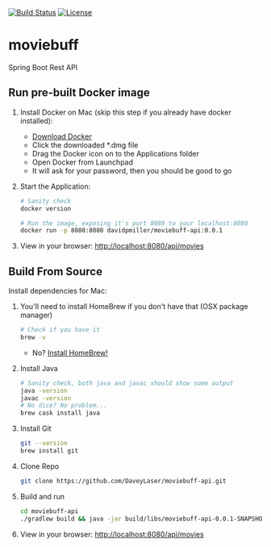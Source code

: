 [![Build Status](https://travis-ci.org/davepmiller/moviebuff-api.svg?branch=master)](https://travis-ci.org/davepmiller/moviebuff-api)
[![License](https://img.shields.io/badge/license-%20MIT-blue.svg)](../master/LICENSE)

# moviebuff
Spring Boot Rest API

## Run pre-built Docker image 

1. Install Docker on Mac (skip this step if you already have docker installed):
    * [Download Docker](https://download.docker.com/mac/stable/Docker.dmg)
    * Click the downloaded *.dmg file
    * Drag the Docker icon on to the Applications folder
    * Open Docker from Launchpad
    * It will ask for your password, then you should be good to go

2. Start the Application:
    ```bash
    # Sanity check
    docker version

    # Run the image, exposing it's port 8080 to your localhost:8080
    docker run -p 8080:8080 davidpmiller/moviebuff-api:0.0.1
    ```

3. View in your browser: [http://localhost:8080/api/movies](http://localhost:8080/api/movies)

## Build From Source

Install dependencies for Mac:

1. You'll need to install HomeBrew if you don't have that (OSX package manager)
    ```bash
    # Check if you have it
    brew -v
    ```
    * No? [Install HomeBrew!](https://brew.sh/)

2. Install Java
    ```bash
    # Sanity check, both java and javac should show some output
    java -version
    javac -version
    # No dice? No problem...
    brew cask install java
    ```

3. Install Git
    ```bash
    git --version
    brew install git
    ```

4. Clone Repo
    ```bash
    git clone https://github.com/DaveyLaser/moviebuff-api.git
    ```

5. Build and run
    ```bash
    cd moviebuff-api
   ./gradlew build && java -jar build/libs/moviebuff-api-0.0.1-SNAPSHOT.jar
    ```
   
7. View in your browser: [http://localhost:8080/api/movies](http://localhost:8080/api/movies)
